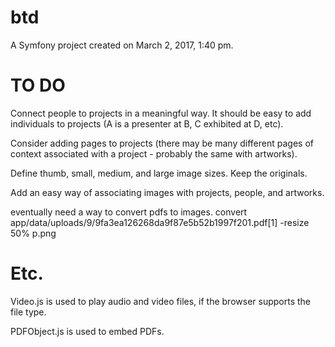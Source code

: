 btd
===

A Symfony project created on March 2, 2017, 1:40 pm.

TO DO
=====

Connect people to projects in a meaningful way. It should be easy to add
individuals to projects (A is a presenter at B, C exhibited at D, etc).

Consider adding pages to projects (there may be many different pages of
context associated with a project - probably the same with artworks).

Define thumb, small, medium, and large image sizes. Keep the originals.

Add an easy way of associating images with projects, people, and artworks.

eventually need a way to convert pdfs to images.
convert app/data/uploads/9/9fa3ea126268da9f87e5b52b1997f201.pdf[1] -resize 50% p.png

Etc.
====

Video.js is used to play audio and video files, if the browser supports 
the file type. 

PDFObject.js is used to embed PDFs.